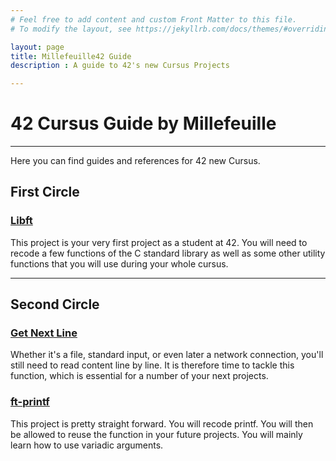 ```yaml
---
# Feel free to add content and custom Front Matter to this file.
# To modify the layout, see https://jekyllrb.com/docs/themes/#overriding-theme-defaults

layout: page
title: Millefeuille42 Guide
description : A guide to 42's new Cursus Projects

---
```

# 42 Cursus Guide by Millefeuille
---
Here you can find guides and references for 42 new Cursus.

## First Circle
### [Libft](https://millefeuille42.github.io/MilleFeuille42/libft/)
This project is your very first project as a student at 42. You will need to recode a few functions of the C standard library as well as some other utility functions that you will use during your whole cursus.

--- 
## Second Circle
### [Get Next Line](https://millefeuille42.github.io/MilleFeuille42/gnl/)
Whether it's a file, standard input, or even later a network connection, you'll still need to read content line by line. It is therefore time to tackle this function, which is essential for a number of your next projects.

### [ft-printf](https://millefeuille42.github.io/MilleFeuille42/printf/)
This project is pretty straight forward. You will recode printf. You will then be allowed to reuse the function in your future projects. You will mainly learn how to use variadic arguments.
